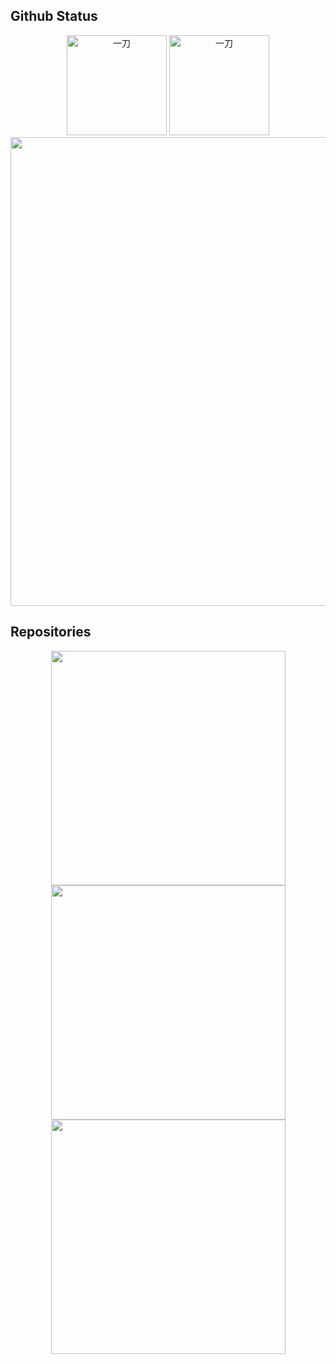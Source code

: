 ## Github Status
<div align="center">
    <img src="https://github-readme-stats.vercel.app/api/top-langs/?username=laosanyuan&count_private=true&show_icons=true&layout=compact" alt="一刀" height="160px" />
    <img src="https://github-readme-stats.vercel.app/api?username=laosanyuan&show_icons=true" alt="一刀"  height="160px" />
</div>

<div align="center">
    <img src="https://activity-graph.herokuapp.com/graph?username=laosanyuan&theme=github-light" width="750"/>
</div>


## Repositories
<div align="center">
    <a href="https://github.com/laosanyuan/HuoHuan">
		<img width="375" src="https://github-readme-stats.vercel.app/api/pin/?username=laosanyuan&repo=HuoHuan&theme=buefy"/>
    </a>
    <a href="https://github.com/laosanyuan/algorithm-code-csharp">
        <img width="375" src="https://github-readme-stats.vercel.app/api/pin/?username=laosanyuan&repo=algorithm-code-csharp&theme=buefy"/>
    </a>
</div>

<div align="center">
    <a href="https://github.com/laosanyuan/dotnet-developer-toolbox">
		<img width="375" src="https://github-readme-stats.vercel.app/api/pin/?username=laosanyuan&repo=dotnet-developer-toolbox&theme=buefy"/>
    </a>
	<img width="375"/>
</div>
